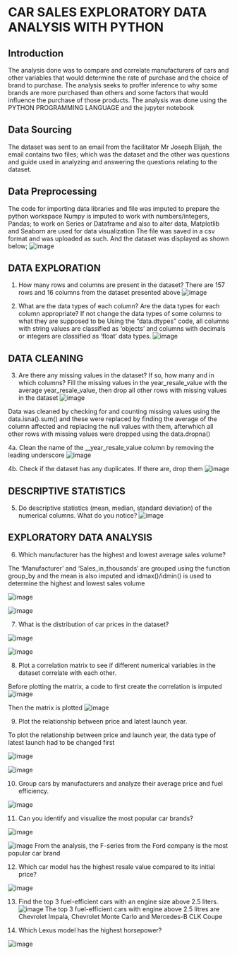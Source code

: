 # CAR SALES EXPLORATORY DATA ANALYSIS WITH PYTHON
## Introduction
The analysis done was to compare and correlate manufacturers of cars and other variables that would determine the rate of purchase and the choice of brand to purchase.
The analysis seeks to proffer inference to why some brands are more purchased than others and some factors that would influence the purchase of those products.
The analysis was done using the PYTHON PROGRAMMING LANGUAGE and the jupyter notebook

## Data Sourcing
The dataset was sent to an email from the facilitator Mr Joseph Elijah, the email contains two files; which was the dataset and the other was questions and guide used in analyzing and answering the questions relating to the dataset.

## Data Preprocessing
The code for importing data libraries and file was imputed to prepare the python workspace
Numpy is imputed to work with numbers/integers, Pandas; to work on Series or Dataframe and also to alter data, Matplotlib and Seaborn are used for data visualization
The file was saved in a csv format and was uploaded as such.
And the dataset was displayed as shown below;
![image](https://github.com/user-attachments/assets/fcd2ebb0-7fec-4658-8ba2-6d1e0c15d3a3)

## DATA EXPLORATION
1.	 How many rows and columns are present in the dataset?
 There are 157 rows and 16 columns from the dataset presented above
![image](https://github.com/user-attachments/assets/34e49998-94c9-4d93-a814-665925799c9e)

2. What are the data types of each column? Are the data types for each column
appropriate? If not change the data types of some columns to what they are
supposed to be
Using the “data.dtypes” code, all columns with string values are classified as ‘objects’ and columns with decimals or integers are classified as ‘float’ data types.
![image](https://github.com/user-attachments/assets/7c476337-6a4d-4435-8393-3da17ca4d01e)


## DATA CLEANING
3. Are there any missing values in the dataset? If so, how many and in which
columns? Fill the missing values in the year_resale_value with the average
year_resale_value, then drop all other rows with missing values in the dataset
![image](https://github.com/user-attachments/assets/5191309d-f9f2-435d-890a-c4a2a830b2d2)

Data was cleaned by checking for and counting missing values using the data.isna().sum() and these were replaced by finding the average of the column affected and replacing the null values with them, afterwhich all other rows with missing values were dropped using the data.dropna()

4a. Clean the name of the __year_resale_value column by removing the leading
underscore 
![image](https://github.com/user-attachments/assets/69083a3e-0812-44a0-9574-98cd918adeb7)

4b. Check if the dataset has any duplicates. If there are, drop them
![image](https://github.com/user-attachments/assets/b1dd54c0-1101-4527-9023-31d7134e7572)


## DESCRIPTIVE STATISTICS
5. Do descriptive statistics (mean, median, standard deviation) of
the numerical columns. What do you notice?
![image](https://github.com/user-attachments/assets/70d532d7-6a4e-4a9f-a237-516765687ad5)


## EXPLORATORY DATA ANALYSIS
6. Which manufacturer has the highest and lowest average sales volume?
   
The ‘Manufacturer’ and ‘Sales_in_thousands’ are grouped using the function group_by and the mean is also imputed and idmax()/idmin() is used to determine the highest and lowest sales volume

![image](https://github.com/user-attachments/assets/261cac34-52c4-4081-8ea2-8ec68e2bd024)

![image](https://github.com/user-attachments/assets/2de31de2-72c5-4d74-9334-6c98f06f246b)

7. What is the distribution of car prices in the dataset?

![image](https://github.com/user-attachments/assets/7016438f-143b-44cd-8798-3d11707e13f9)

![image](https://github.com/user-attachments/assets/f6a52647-ac6e-43d6-ac64-e1efd516cbb4)

8. Plot a correlation matrix to see if different numerical variables in the dataset
correlate with each other.

Before plotting the matrix, a code to first create the correlation is imputed
![image](https://github.com/user-attachments/assets/c0b468ec-3897-4d6b-af93-edf6021186fb)

Then the matrix is plotted
![image](https://github.com/user-attachments/assets/6f26b33b-9007-49c7-820c-8ac8846f2f08)


9. Plot the relationship between price and latest launch year.
    
To plot the relationship between price and launch year, the data type of latest launch had to be changed first

![image](https://github.com/user-attachments/assets/c24775b5-6203-448c-96a4-94afab104b27)

![image](https://github.com/user-attachments/assets/d09b8fb5-6d4c-4801-af5f-7e52ddb1fc54)

10. Group cars by manufacturers and analyze their average price and fuel
efficiency.

![image](https://github.com/user-attachments/assets/f2b14ac7-6b8a-4778-87b6-928b5c199f97)

 
11. Can you identify and visualize the most popular car brands?

![image](https://github.com/user-attachments/assets/54c9b80a-5bf7-4154-947d-5f3e14f58e46)

![image](https://github.com/user-attachments/assets/dd61982b-b32f-4c51-b8aa-eb4510256039) 
From the analysis, the F-series from the Ford company is the most popular car brand


12. Which car model has the highest resale value compared to its initial price?

![image](https://github.com/user-attachments/assets/a4bfcfc8-9afe-43ac-a38e-b739b2259d37)

13. Find the top 3 fuel-efficient cars with an engine size above 2.5 liters.
![image](https://github.com/user-attachments/assets/fc7d5d01-f0aa-453c-9d5f-9e56d3bcfd4e)
The top 3 fuel-efficient cars with engine above 2.5 litres are Chevrolet Impala, Chevrolet Monte Carlo and Mercedes-B CLK Coupe


14. Which Lexus model has the highest horsepower?

 ![image](https://github.com/user-attachments/assets/057f0b34-4db8-41e3-bdfc-3b76aa03b39f)


